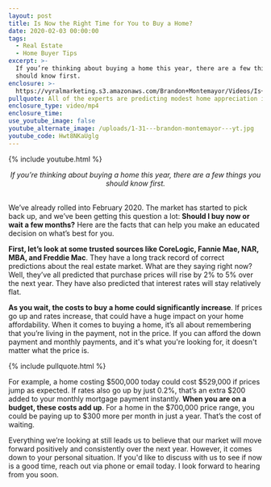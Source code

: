 ```yaml
---
layout: post
title: Is Now the Right Time for You to Buy a Home?
date: 2020-02-03 00:00:00
tags:
  - Real Estate
  - Home Buyer Tips
excerpt: >-
  If you’re thinking about buying a home this year, there are a few things you
  should know first.
enclosure: >-
  https://vyralmarketing.s3.amazonaws.com/Brandon+Montemayor/Videos/Is+Now+the+Right+Time+for+You+to+Buy+a+Home_.mp4
pullquote: All of the experts are predicting modest home appreciation in 2020.
enclosure_type: video/mp4
enclosure_time:
use_youtube_image: false
youtube_alternate_image: /uploads/1-31---brandon-montemayor---yt.jpg
youtube_code: Hwt8NKaUglg
---
```


{% include youtube.html %}

<center><em>If you&rsquo;re thinking about buying a home this year, there are a few things you should know first.</em></center>

<br>We’ve already rolled into February 2020. The market has started to pick back up, and we’ve been getting this question a lot: **Should I buy now or wait a few months?** Here are the facts that can help you make an educated decision on what’s best for you.

**First, let’s look at some trusted sources like CoreLogic, Fannie Mae, NAR, MBA, and Freddie Mac**. They have a long track record of correct predictions about the real estate market. What are they saying right now? Well, they’ve all predicted that purchase prices will rise by 2% to 5% over the next year. They have also predicted that interest rates will stay relatively flat.

**As you wait, the costs to buy a home could significantly increase**. If prices go up and rates increase, that could have a huge impact on your home affordability. When it comes to buying a home, it’s all about remembering that you’re living in the payment, not in the price. If you can afford the down payment and monthly payments, and it's what you're looking for, it doesn't matter what the price is.

{% include pullquote.html %}

For example, a home costing $500,000 today could cost $529,000 if prices jump as expected. If rates also go up by just 0.2%, that’s an extra $200 added to your monthly mortgage payment instantly. **When you are on a budget, these costs add up**. For a home in the $700,000 price range, you could be paying up to $300 more per month in just a year. That’s the cost of waiting.

Everything we’re looking at still leads us to believe that our market will move forward positively and consistently over the next year. However, it comes down to your personal situation. If you'd like to discuss with us to see if now is a good time, reach out via phone or email today. I look forward to hearing from you soon.